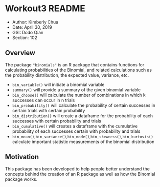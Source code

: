 # Workout3 README 

- Author: Kimberly Chua
- Date: April 30, 2019
- GSI: Dodo Qian
- Section: 102

Overview
--------

The package `"binomials"` is an R package that contains functions for calculating probabilities of the Binomial, and related calculations such as the probability distribution, the expected value, variance, etc.

-   `bin_variable()` will initiate a binomial variable
-   `summary()` will provide a summary of the given binomial variable
-   `bin_choose()` will calculate the number of combinations in which k successes can occur in n trials
-   `bin_probability()` will calculate the probability of certain successes in certain trials with certain probability
-   `bin_distribution()` will create a dataframe for the probability of each successes with certain probability and trials
-   `bin_cumulative()` will creates a dataframe with the cumulative probability of each successes certain with probability and trials
-   `bin_mean()`,`bin_variance()`,`bin_mode()`,`bin_skewness()`,`bin_kurtosis()` calculate important statistic measurements of the binomial distribution

Motivation
----------

This package has been developed to help people better understand the concepts behind the creation of an R package as well as how the Binomial package works.

